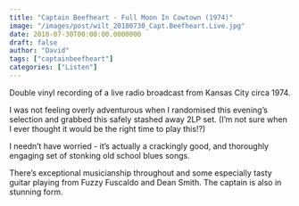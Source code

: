 ```yaml
---
title: "Captain Beefheart - Full Moon In Cowtown (1974)"
image: "/images/post/wilt_20180730_Capt.Beefheart.Live.jpg"
date: 2018-07-30T00:00:00.0000000
draft: false
author: "David"
tags: ["captainbeefheart"]
categories: ["Listen"]
---
```

 Double vinyl recording of a live radio broadcast from Kansas City circa 1974.  
  
I was not feeling overly adventurous when I randomised this evening’s selection and grabbed this safely stashed away 2LP set. (I’m not sure when I ever thought it would be the right time to play this!?)  
  
I needn’t have worried - it’s actually a crackingly good, and thoroughly engaging set of stonking old school blues songs.  
  
There’s exceptional musicianship throughout and some especially tasty guitar playing from Fuzzy Fuscaldo and Dean Smith. The captain is also in stunning form.